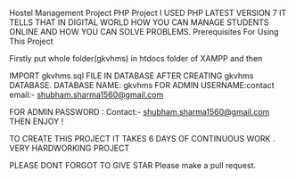 Hostel Management Project 
PHP Project
I USED PHP LATEST VERSION 7 
IT TELLS THAT IN DIGITAL WORLD HOW YOU CAN MANAGE STUDENTS ONLINE AND HOW YOU CAN SOLVE PROBLEMS.
Prerequisites For Using This Project

Firstly put whole folder(gkvhms) in htdocs folder of XAMPP and then



IMPORT gkvhms.sql FILE IN DATABASE AFTER CREATING gkvhms DATABASE.
DATABASE NAME: gkvhms
FOR ADMIN USERNAME:contact email:- shubham.sharma1560@gmail.com

FOR ADMIN PASSWORD : Contact:- shubham.sharma1560@gmail.com
 THEN ENJOY !
 
 TO CREATE THIS PROJECT  IT TAKES 6 DAYS OF CONTINUOUS WORK . VERY HARDWORKING PROJECT
 
 PLEASE DONT FORGOT TO GIVE STAR 
 Please make a pull request.
 
